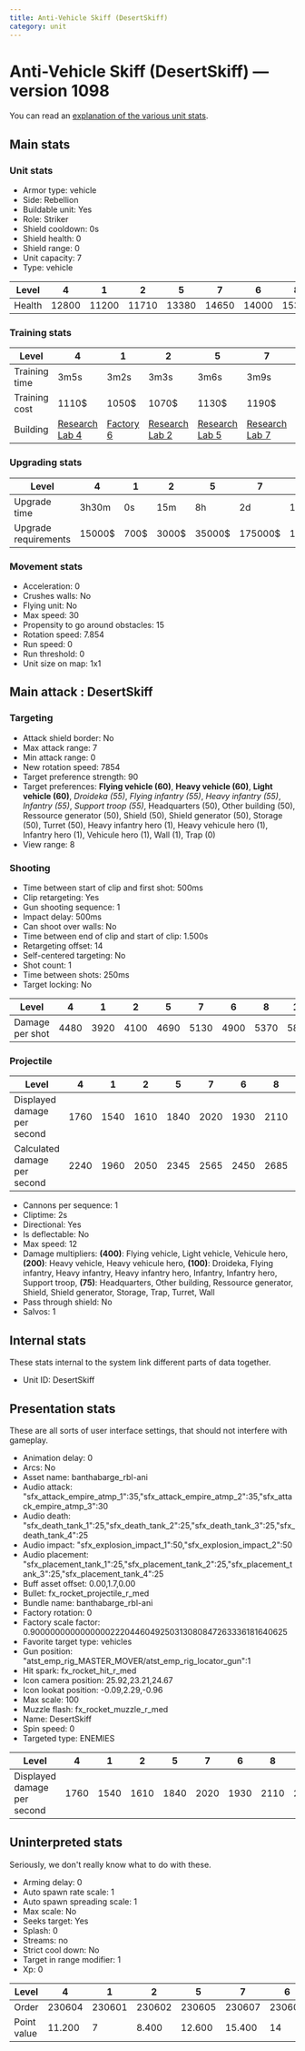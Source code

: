 ```yaml
---
title: Anti-Vehicle Skiff (DesertSkiff)
category: unit
---
```


# Anti-Vehicle Skiff (DesertSkiff) — version 1098

You can read an [explanation  of the various unit stats](unitexplained.md).

## Main stats

### Unit stats

  * Armor type: vehicle
  * Side: Rebellion
  * Buildable unit: Yes
  * Role: Striker
  * Shield cooldown: 0s
  * Shield health: 0
  * Shield range: 0
  * Unit capacity: 7
  * Type: vehicle

|Level |4    |1    |2    |5    |7    |6    |8    |10   |3    |9    |
|------|-----|-----|-----|-----|-----|-----|-----|-----|-----|-----|
|Health|12800|11200|11710|13380|14650|14000|15330|16800|12240|16050|


### Training stats

|Level        |4                                     |1                             |2                                     |5                                     |7                                     |6                                     |8                                     |10                                     |3                                     |9                                     |
|-------------|--------------------------------------|------------------------------|--------------------------------------|--------------------------------------|--------------------------------------|--------------------------------------|--------------------------------------|---------------------------------------|--------------------------------------|--------------------------------------|
|Training time|3m5s                                  |3m2s                          |3m3s                                  |3m6s                                  |3m9s                                  |3m7s                                  |3m16s                                 |3m30s                                  |3m4s                                  |3m23s                                 |
|Training cost|1110$                                 |1050$                         |1070$                                 |1130$                                 |1190$                                 |1160$                                 |1400$                                 |1610$                                  |1090$                                 |1470$                                 |
|Building     |[Research Lab 4](rebelOffenseLab.html)|[Factory 6](rebelFactory.html)|[Research Lab 2](rebelOffenseLab.html)|[Research Lab 5](rebelOffenseLab.html)|[Research Lab 7](rebelOffenseLab.html)|[Research Lab 6](rebelOffenseLab.html)|[Research Lab 8](rebelOffenseLab.html)|[Research Lab 10](rebelOffenseLab.html)|[Research Lab 3](rebelOffenseLab.html)|[Research Lab 9](rebelOffenseLab.html)|


### Upgrading stats

|Level               |4     |1   |2    |5     |7      |6      |8      |10      |3    |9       |
|--------------------|------|----|-----|------|-------|-------|-------|--------|-----|--------|
|Upgrade time        |3h30m |0s  |15m  |8h    |2d     |1d     |3d12h  |1w3d    |1h   |5d      |
|Upgrade requirements|15000$|700$|3000$|35000$|175000$|115000$|350000$|2000000$|6000$|1000000$|


### Movement stats

  * Acceleration: 0
  * Crushes walls: No
  * Flying unit: No
  * Max speed: 30
  * Propensity to go around obstacles: 15
  * Rotation speed: 7.854
  * Run speed: 0
  * Run threshold: 0
  * Unit size on map: 1x1

## Main attack : DesertSkiff

### Targeting

  * Attack shield border: No
  * Max attack range: 7
  * Min attack range: 0
  * New rotation speed: 7854
  * Target preference strength: 90
  * Target preferences: **Flying vehicle (60)**, **Heavy vehicle (60)**, **Light vehicle (60)**, _Droideka (55)_, _Flying infantry (55)_, _Heavy infantry (55)_, _Infantry (55)_, _Support troop (55)_, Headquarters (50), Other building (50), Ressource generator (50), Shield (50), Shield generator (50), Storage (50), Turret (50), Heavy infantry hero (1), Heavy vehicule hero (1), Infantry hero (1), Vehicule hero (1), Wall (1), Trap (0)
  * View range: 8

### Shooting

  * Time between start of clip and first shot: 500ms
  * Clip retargeting: Yes
  * Gun shooting sequence: 1
  * Impact delay: 500ms
  * Can shoot over walls: No
  * Time between end of clip and start of clip: 1.500s
  * Retargeting offset: 14
  * Self-centered targeting: No
  * Shot count: 1
  * Time between shots: 250ms
  * Target locking: No

|Level          |4   |1   |2   |5   |7   |6   |8   |10  |3   |9   |
|---------------|----|----|----|----|----|----|----|----|----|----|
|Damage per shot|4480|3920|4100|4690|5130|4900|5370|5890|4280|5620|


### Projectile

|Level                       |4   |1   |2   |5   |7   |6   |8   |10  |3   |9   |
|----------------------------|----|----|----|----|----|----|----|----|----|----|
|Displayed damage per second |1760|1540|1610|1840|2020|1930|2110|2310|1680|2210|
|Calculated damage per second|2240|1960|2050|2345|2565|2450|2685|2945|2140|2810|


  * Cannons per sequence: 1
  * Cliptime: 2s
  * Directional: Yes
  * Is deflectable: No
  * Max speed: 12
  * Damage multipliers: **(400)**: Flying vehicle, Light vehicle, Vehicule hero, **(200)**: Heavy vehicle, Heavy vehicule hero, **(100)**: Droideka, Flying infantry, Heavy infantry, Heavy infantry hero, Infantry, Infantry hero, Support troop, **(75)**: Headquarters, Other building, Ressource generator, Shield, Shield generator, Storage, Trap, Turret, Wall
  * Pass through shield: No
  * Salvos: 1

## Internal stats

These stats internal to the system link different parts of data together.

  * Unit ID: DesertSkiff

## Presentation stats

These are all sorts of user interface settings, that should not interfere with gameplay.

  * Animation delay: 0
  * Arcs: No
  * Asset name: banthabarge_rbl-ani
  * Audio attack: "sfx_attack_empire_atmp_1":35,"sfx_attack_empire_atmp_2":35,"sfx_attack_empire_atmp_3":30
  * Audio death: "sfx_death_tank_1":25,"sfx_death_tank_2":25,"sfx_death_tank_3":25,"sfx_death_tank_4":25
  * Audio impact: "sfx_explosion_impact_1":50,"sfx_explosion_impact_2":50
  * Audio placement: "sfx_placement_tank_1":25,"sfx_placement_tank_2":25,"sfx_placement_tank_3":25,"sfx_placement_tank_4":25
  * Buff asset offset: 0.00,1.7,0.00
  * Bullet: fx_rocket_projectile_r_med
  * Bundle name: banthabarge_rbl-ani
  * Factory rotation: 0
  * Factory scale factor: 0.90000000000000002220446049250313080847263336181640625
  * Favorite target type: vehicles
  * Gun position: "atst_emp_rig_MASTER_MOVER/atst_emp_rig_locator_gun":1
  * Hit spark: fx_rocket_hit_r_med
  * Icon camera position: 25.92,23.21,24.67
  * Icon lookat position: -0.09,2.29,-0.96
  * Max scale: 100
  * Muzzle flash: fx_rocket_muzzle_r_med
  * Name: DesertSkiff
  * Spin speed: 0
  * Targeted type: ENEMIES

|Level                      |4   |1   |2   |5   |7   |6   |8   |10  |3   |9   |
|---------------------------|----|----|----|----|----|----|----|----|----|----|
|Displayed damage per second|1760|1540|1610|1840|2020|1930|2110|2310|1680|2210|


## Uninterpreted stats

Seriously, we don't really know what to do with these.

  * Arming delay: 0
  * Auto spawn rate scale: 1
  * Auto spawn spreading scale: 1
  * Max scale: No
  * Seeks target: Yes
  * Splash: 0
  * Streams: no
  * Strict cool down: No
  * Target in range modifier: 1
  * Xp: 0

|Level      |4     |1     |2     |5     |7     |6     |8     |10    |3     |9     |
|-----------|------|------|------|------|------|------|------|------|------|------|
|Order      |230604|230601|230602|230605|230607|230606|230608|230610|230603|230609|
|Point value|11.200|7     |8.400 |12.600|15.400|14    |16.800|21    |9.800 |18.200|


